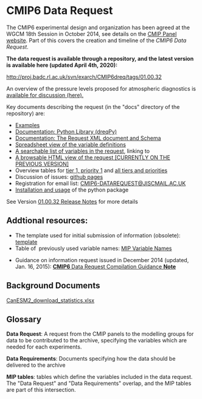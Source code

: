 <h1 class="title">CMIP6 Data Request</h1>

<div id="cog_post_body">
    <div id="cog_post_body">
        <p>
	The CMIP6 experimental design and organization has been agreed at the WGCM 18th Session in October 2014, see details on the <a href="http://www.wcrp-climate.org/index.php/wgcm-cmip/about-cmip" target="_blank">CMIP Panel website</a>. Part of this covers the creation and timeline of the <em>CMIP6 Data Request</em>.</p>
<p>
	<strong>The data request is available through a repository, and the latest version is available here (updated April 4th, 2020</strong><strong>):</strong></p>
<p>
	<a href="http://proj.badc.rl.ac.uk/svn/exarch/CMIP6dreq/tags/01.00.32">http://proj.badc.rl.ac.uk/svn/exarch/CMIP6dreq/tags/01.00.32</a></p>
<p>
	An overview of the pressure levels proposed for atmospheric diagnostics is <a href="/Documents/CMIP6_pressure_levels.pdf">available for discussion (here).</a></p>
<p>
	Key documents describing the request (in the &quot;docs&quot; directory of the repository) are:</p>
<ul>
	<li>
		<a href="http://proj.badc.rl.ac.uk/svn/exarch/CMIP6dreq/trunk/dreqPy/docs/dreqExamples.pdf">Examples</a></li>
	<li>
		<a href="http://proj.badc.rl.ac.uk/svn/exarch/CMIP6dreq/tags/latest/dreqPy/docs/dreqPy.pdf">Documentation: Python Library (dreqPy)</a></li>
	<li>
		<a href="http://proj.badc.rl.ac.uk/svn/exarch/CMIP6dreq/tags/latest/dreqPy/docs/dreqML.pdf">Documentation: The Request XML document and Schema</a></li>
	<li>
		<a href="http://proj.badc.rl.ac.uk/svn/exarch/CMIP6dreq/tags/latest/dreqPy/docs/CMIP6_MIP_tables.xlsx">Spreadsheet view of the variable definitions</a></li>
	<li>
		<a href="http://clipc-services.ceda.ac.uk/dreq/mipVars.html">A searchable list of variables in the request</a>, linking to</li>
	<li>
		<a href="http://clipc-services.ceda.ac.uk/dreq/index.html">A browsable HTML view of the request [CURRENTLY ON THE PREVIOUS VERSION]</a></li>
	<li>
		Overview tables for <a href="http://clipc-services.ceda.ac.uk/dreq/tab01_1_1.html">tier 1, priority 1</a> and <a href="http://clipc-services.ceda.ac.uk/dreq/tab01_3_3.html">all tiers and priorities</a></li>
	<li>
		Discussion of issues: <a href="https://github.com/cmip6dr">github pages</a></li>
	<li>
		Registration for email list: <a href="https://www.jiscmail.ac.uk/cgi-bin/webadmin?SUBED1=CMIP6-DATAREQUEST">CMIP6-DATAREQUEST@JISCMAIL.AC.UK</a></li>
	<li>
		<a href="https://earthsystemcog.org/projects/wip/dreqPyInstall">Installation and usage</a> of the python package</li>
</ul>
<p>
	See Version <a href="https://earthsystemcog.org/projects/wip/drq_release_01_00_32">01.00.32 Release Notes</a> for more details</p>
<h2>
	Addtional resources:</h2>
<ul>
	<li>
		The template used for initial submission of information (obsolete):<a href="/Documents/CMIP6DataRequestCompilationTemplate_20141218.xls"> template</a></li>
	<li>
		Table of&nbsp; previously used variable names: <a href="/Documents/MIPVariableNames.xls">MIP Variable Names</a></li>
	<li>
		<p>
			Guidance on information request issued in December 2014 (updated, Jan. 16, 2015): <a href="/Documents/CMIP6DataRequestCompilationGuidanceNote_150116.pdf"><strong>CMIP6 </strong>Data Request Compilation Guidance <strong>Note</strong></a></p>
	</li>
</ul>
<h2>
	Background Documents</h2>
<p>
	<a href="/Documents/CanESM2_download_statistics.xlsx">CanESM2_download_statistics.xlsx</a></p>
<h2>
	Glossary</h2>
<p>
	<strong>Data Request</strong>: A request from the CMIP panels to the modelling groups for data to be contributed to the archive, specifying the variables which are needed for each experiments.</p>
<p>
	<strong>Data Requirements</strong>: Documents specifying how the data should be delivered to the archive</p>
<p>
	<strong>MIP tables</strong>: tables which define the variables included in the data request. The &quot;Data Request&quot; and &quot;Data Requirements&quot; overlap, and the MIP tables are part of this intersection.</p>
<p>
	&nbsp;</p>
</div> <!--// end div id=cog_post_body //-->
